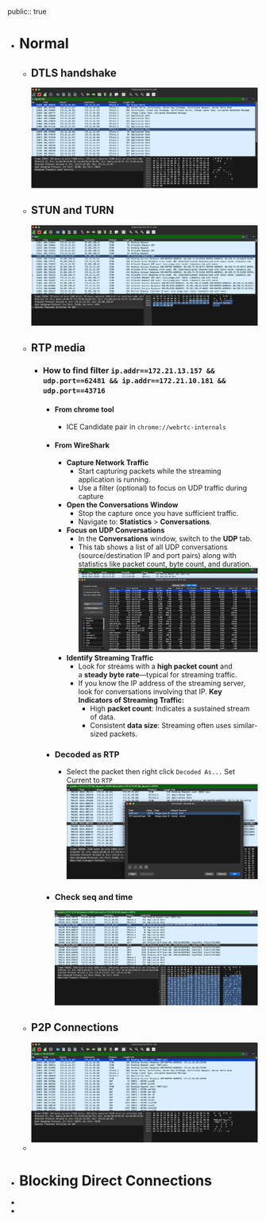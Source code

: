 public:: true

- # Normal
	- ## DTLS handshake
	  ![image.png](../assets/image_1732778116493_0.png)
	- ## STUN and TURN
	  ![image.png](../assets/image_1732778427697_0.png)
	- ## RTP media
		- ### How to find filter `ip.addr==172.21.13.157 && udp.port==62481 && ip.addr==172.21.10.181 && udp.port==43716`
			- #### **From chrome tool**
				- ICE Candidate pair in `chrome://webrtc-internals`
			- #### **From WireShark**
				- **Capture Network Traffic**
					- Start capturing packets while the streaming application is running.
					- Use a filter (optional) to focus on UDP traffic during capture
				- **Open the Conversations Window**
					- Stop the capture once you have sufficient traffic.
					- Navigate to: **Statistics** > **Conversations**.
				- **Focus on UDP Conversations**
					- In the **Conversations** window, switch to the **UDP** tab.
					- This tab shows a list of all UDP conversations (source/destination IP and port pairs) along with statistics like packet count, byte count, and duration.
					  ![image.png](../assets/image_1732789740137_0.png)
				- **Identify Streaming Traffic**
					- Look for streams with a **high packet count** and a **steady byte rate**—typical for streaming traffic.
					- If you know the IP address of the streaming server, look for conversations involving that IP.
					  **Key Indicators of Streaming Traffic:**
						- High **packet count**: Indicates a sustained stream of data.
						- Consistent **data size**: Streaming often uses similar-sized packets.
			- ### Decoded as RTP
				- Select the packet then right click `Decoded As...`
				  Set Current to `RTP`
				  ![image.png](../assets/image_1732789923823_0.png)
			- ### Check seq and time
			  ![image.png](../assets/image_1732789968816_0.png)
	- ## P2P Connections
	  ![image.png](../assets/image_1732779164495_0.png)
	-
- # Blocking Direct Connections
-
-